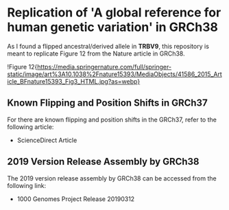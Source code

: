 # Replication of 'A global reference for human genetic variation' in GRCh38

As I found a flipped ancestral/derived allele in **TRBV9**, this repository is meant to replicate Figure 12 from the Nature article in GRCh38.

!Figure 12{https://media.springernature.com/full/springer-static/image/art%3A10.1038%2Fnature15393/MediaObjects/41586_2015_Article_BFnature15393_Fig3_HTML.jpg?as=webp}

## Known Flipping and Position Shifts in GRCh37

For there are known flipping and position shifts in the GRCh37, refer to the following article:
- ScienceDirect Article

## 2019 Version Release Assembly by GRCh38

The 2019 version release assembly by GRCh38 can be accessed from the following link:
- 1000 Genomes Project Release 20190312
